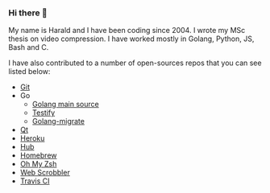 ### Hi there 👋

My name is Harald and I have been coding since 2004. I wrote my MSc thesis on video compression. I have worked mostly in Golang, Python, JS, Bash and C.

I have also contributed to a number of open-sources repos that you can see listed below:
- [Git](https://github.com/git/git/commits/master?author=HaraldNordgren)
- Go
  - [Golang main source](https://github.com/golang/go/commits/master?author=HaraldNordgren)
  - [Testify](https://github.com/stretchr/testify/commits/master?author=HaraldNordgren)
  - [Golang-migrate](https://github.com/golang-migrate/migrate/commits/master?author=HaraldNordgren)
- [Qt](https://github.com/qt/qtbase/commits/dev?author=HaraldNordgren)
- [Heroku](https://github.com/heroku/heroku-apps/commits/master?author=HaraldNordgren)
- [Hub](https://github.com/github/hub/commits/master?author=HaraldNordgren)
- [Homebrew](https://github.com/Homebrew/brew/commits/master?author=HaraldNordgren)
- [Oh My Zsh](https://github.com/ohmyzsh/ohmyzsh/commits/master?author=HaraldNordgren)
- [Web Scrobbler](https://github.com/web-scrobbler/web-scrobbler/commits/master?author=HaraldNordgren)
- [Travis CI](https://github.com/travis-ci/travis.rb/commits/master?author=HaraldNordgren)
